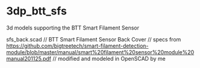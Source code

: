 # 3dp_btt_sfs
3d models supporting the BTT Smart Filament Sensor

sfs_back.scad
// BTT Smart Filament Sensor Back Cover
// specs from https://github.com/bigtreetech/smart-filament-detection-module/blob/master/manual/smart%20filament%20sensor%20module%20manual201125.pdf
// modified and modeled in OpenSCAD by me


